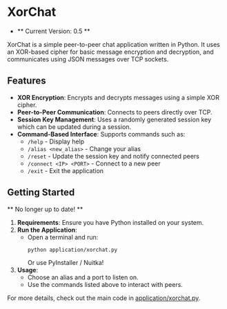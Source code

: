 # XorChat

- ** Current Version: 0.5 **

XorChat is a simple peer-to-peer chat application written in Python. It uses an XOR-based cipher for basic message encryption and decryption, and communicates using JSON messages over TCP sockets.

## Features

- **XOR Encryption**: Encrypts and decrypts messages using a simple XOR cipher.
- **Peer-to-Peer Communication**: Connects to peers directly over TCP.
- **Session Key Management**: Uses a randomly generated session key which can be updated during a session.
- **Command-Based Interface**: Supports commands such as:
  - `/help` - Display help
  - `/alias <new_alias>` - Change your alias
  - `/reset` - Update the session key and notify connected peers
  - `/connect <IP> <PORT>` - Connect to a new peer
  - `/exit` - Exit the application

## Getting Started
** No longer up to date! **
1. **Requirements**: Ensure you have Python installed on your system.
2. **Run the Application**:
   - Open a terminal and run:
     ```sh
     python application/xorchat.py
     ```
     Or use PyInstaller / Nuitka!
3. **Usage**:
   - Choose an alias and a port to listen on.
   - Use the commands listed above to interact with peers.

For more details, check out the main code in [application/xorchat.py](application/xorchat.py).
